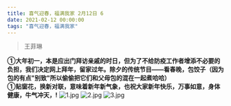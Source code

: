 ```yaml
---
title: 喜气迎春，福满我家 2月12日 6
date: 2021-02-12 00:00:00
tags: "喜气迎春，福满我家"
---
```

> 王菲琳

**①大年初一，本是应出门拜访亲戚的时日，但为了不给防疫工作者增添不必要的负担，我们决定网上拜年，留家过年。除夕的传统节目——看春晚，包饺子（因为包的有点"别致"所以偷偷把它们和父母包的混在一起煮哈哈）**  
**①贴窗花，换新对联，意味着新年新气象，也祝大家新年快乐，万事如意，身体健康，牛气冲天，!**
![1.jpg](https://i.loli.net/2021/02/12/RN1eqYBtuCOGQ4y.jpg)
![2.jpg](https://i.loli.net/2021/02/12/AwCvniF59E1phlx.jpg)
![3.jpg](https://i.loli.net/2021/02/12/fkgySKv2PVp4G6q.jpg)
